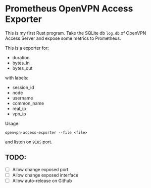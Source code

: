 Prometheus OpenVPN Access Exporter
==================================
This is my first Rust program. Take the SQLite db `log.db` of OpenVPN Access Server and expose some metrics to Prometheus.

This is a exporter for:
  * duration
  * bytes_in
  * bytes_out

with labels:
  * session_id
  * node
  * username
  * common_name
  * real_ip
  * vpn_ip

Usage:
```
openvpn-access-exporter --file <file>
```

and listen on `9185` port.

TODO:
-----
- [ ] Allow change exposed port
- [ ] Allow change exposed interface
- [ ] Allow auto-release on Github
